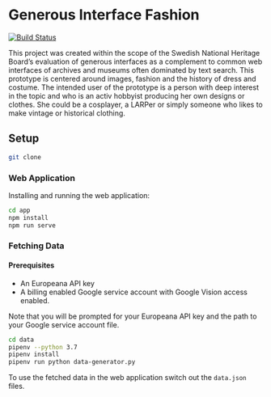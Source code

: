 # Generous Interface Fashion
[![Build Status](https://travis-ci.org/riksantikvarieambetet/Generous-Interface-Fashion.svg?branch=master)](https://travis-ci.org/riksantikvarieambetet/Generous-Interface-Fashion)

This project was created within the scope of the Swedish National Heritage Board’s evaluation of generous interfaces as a complement to common web interfaces of archives and museums often dominated by text search. This prototype is centered around images, fashion and the history of dress and costume. The intended user of the prototype is a person with deep interest in the topic and who is an activ hobbyist producing her own designs or clothes. She could be a cosplayer, a LARPer or simply someone who likes to make vintage or historical clothing. 

## Setup

```bash
git clone 
```

### Web Application

Installing and running the web application:

```bash
cd app
npm install
npm run serve
```

### Fetching Data

#### Prerequisites

 - An Europeana API key
 - A billing enabled Google service account with Google Vision access enabled.

Note that you will be prompted for your Europeana API key and the path to your Google service account file.

```bash
cd data
pipenv --python 3.7
pipenv install
pipenv run python data-generator.py
```

To use the fetched data in the web application switch out the `data.json` files.
